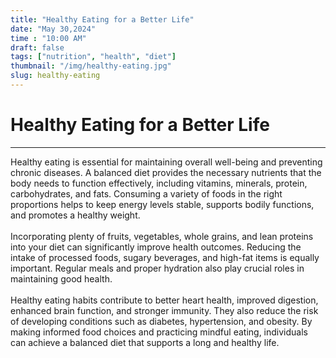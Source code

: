 ```yaml
---
title: "Healthy Eating for a Better Life"
date: "May 30,2024"
time : "10:00 AM"
draft: false
tags: ["nutrition", "health", "diet"]
thumbnail: "/img/healthy-eating.jpg"
slug: healthy-eating
---
```


# Healthy Eating for a Better Life

---

Healthy eating is essential for maintaining overall well-being and preventing chronic diseases. A balanced diet provides the necessary nutrients that the body needs to function effectively, including vitamins, minerals, protein, carbohydrates, and fats. Consuming a variety of foods in the right proportions helps to keep energy levels stable, supports bodily functions, and promotes a healthy weight.
<br><br>
Incorporating plenty of fruits, vegetables, whole grains, and lean proteins into your diet can significantly improve health outcomes. Reducing the intake of processed foods, sugary beverages, and high-fat items is equally important. Regular meals and proper hydration also play crucial roles in maintaining good health.
<br><br>
Healthy eating habits contribute to better heart health, improved digestion, enhanced brain function, and stronger immunity. They also reduce the risk of developing conditions such as diabetes, hypertension, and obesity. By making informed food choices and practicing mindful eating, individuals can achieve a balanced diet that supports a long and healthy life.
